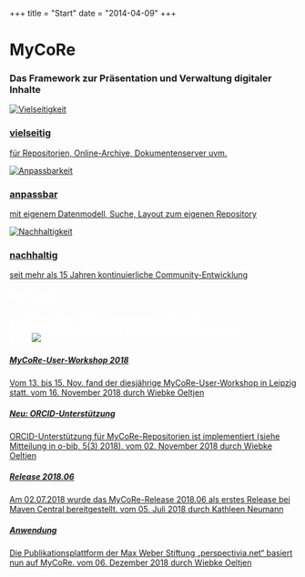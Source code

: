+++
title = "Start"
date = "2014-04-09"
+++

<div class="container">
	<div class="row text-center">
		<div class="col">
			<h1>MyCoRe</h1>
			<h3>Das Framework zur Präsentation und Verwaltung digitaler Inhalte</h3>
		</div>
	</div>
	<div class="row text-center mt-5" id="short_features">
		<div class="col">
			<a class="sphereLink" href="features/index.html">
				<img alt="Vielseitigkeit" class="sphere" rel="sphere_manysided" src="images/start/abbildung_vielseitig.jpg">
				<h3>vielseitig</h3>
				<p class="text-center">für Repositorien, Online-Archive, Dokumentenserver uvm.</p>
			</a>
		</div>
		<div class="col">
			<a class="sphereLink" href="documentation/getting_started/../index.html">
				<img alt="Anpassbarkeit" class="sphere" rel="sphere_adaptable" src="images/start/abbildung_anpassbar.jpg">
				<h3>anpassbar</h3>
				<p class="text-center">mit eigenem Datenmodell, Suche, Layout zum eigenen Repository</p>
			</a>
		</div>
		<div class="col">
			<a class="sphereLink" href="support/team.html">
				<img alt="Nachhaltigkeit" class="sphere" rel="sphere_lasting" src="images/start/abbildung_nachhaltig.jpg">
				<h3>nachhaltig</h3>
				<p class="text-center">seit mehr als 15 Jahren kontinuierliche Community-Entwicklung</p>
			</a>
		</div>
	</div>
	<script src="/js/startpage.js" ></script>
	<style>
		.mcr-well a{
			color:white;
		}
	</style>
	<div class="row mt-5" id="verbreitung">
		<div class="mcr-well card w-100 bg-secondary text-white">
	  		<div class="card-body" text-center >
	  			<div class="row">
					<div class="col-2 text-center al pt-2" id="standorte">
						<a href="applications/list.html" title="Liste aller Standorte ansehen">
							<h5><span id="number">70+</span>
							<span id="label">Projekte</span></h5>
						</a> 
					</div>
					<div class="col-8 text-center" id="examples">
						<a class="px-3" href="http://duepublico.uni-duisburg-essen.de/" title="Zum Dokumentenserver der Universität Duisburg-Essen">DuEPublico</a>
						<a class="px-3" href="http://intr2dok.vifa-recht.de/"title="Fachinformationsdienst für internationale und interdisziplinäre Rechtsforschung">&lt;intR&gt;²Dok</a>
						<a class="px-3" href="http://www.diss.fu-berlin.de/" title="Zum Dissertationsserver der FU Berlin">Dissertationen&nbsp;Online</a>
						<a class="px-3" href="https://www.lexm.uni-hamburg.de/" title="Zum Lexikon verfolgter Musiker und Musikerinnen der NS-Zeit">LexM</a>
						<br />
						<a class="px-3"  href="http://cpr.uni-rostock.de" title="Zum Professorenkatalog der Universität Rostock">Rostocker&nbsp;Professorenkatalog</a>
						<a class="px-3"  href="http://zs.thulb.uni-jena.de"  title="Zum Zeitschriftenserver der Thüringer Universitäts- und Landesbibliothek Jena (ThULB)">Journals@UrMEL</a>
						<a class="px-3"  href="https://www.bach-digital.de/" title="Zu Bach digital - dem Bach-Portal für Forschung und Musikpraxis">Bach digital</a>
					</div>
					<div class="col-2" id="karte">
						<a href="applications/map.html" title="Alle Projekte auf einer Karte anzeigen">
							<span class="h5" id="label">Karte</span>
							<img  id="icon" src="images/start/icon_karte.png" />
						</a>
					</div>
				</div>
			</div>
		</div>
	</div>
	<div id="news_down" class="row mcr-news mt-5">
		<div class="col">
			<a class="latestnews" href="support/workshops/leipzig_2018.html">
				<h5>MyCoRe-User-Workshop 2018</h5>
				<span class="message">Vom 13. bis 15. Nov. fand der diesjährige MyCoRe-User-Workshop in Leipzig statt. </span>
				<span class="date">vom 16. November 2018</span>
				<span class="author">durch Wiebke Oeltjen</span>
			</a>
		</div>
		<div class="col">
			<a class="latestnews" href="https://www.o-bib.de/article/view/5373">
				<h5>Neu: ORCID-Unterstützung</h5>
				<span class="message">ORCID-Unterstützung für MyCoRe-Repositorien ist implementiert (siehe Mitteilung in o-bib, 5(3) 2018).</span>
				<span class="date">
            vom 02. November 2018</span>
            <span class="author">durch Wiebke Oeltjen</span></a>
		</div>
		<div class="col">
			<a class="latestnews" href="download/mycore/release.html">
				<h5>Release 2018.06</h5>
					<span class="message">Am 02.07.2018 wurde das MyCoRe-Release 2018.06 als erstes Release bei Maven Central bereitgestellt.</span>
					<span class="date"> vom 05. Juli 2018</span>
            <span class="author"> durch Kathleen Neumann</span></a>
		</div>
		<div class="col">
			<a class="latestnews" href="https://www.perspectivia.net/">
				<h5>Anwendung</h5>
				<span class="message">Die Publikationsplattform der Max Weber Stiftung „perspectivia.net“ basiert nun auf MyCoRe.</span>
				<span class="date">vom 06. Dezember 2018</span>
				<span class="author"> durch Wiebke Oeltjen</span>
			</a>
		</div>
	</div>
</div>
					
</div>		
</div>
